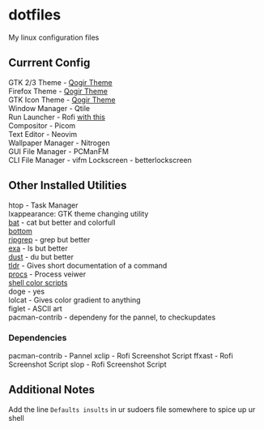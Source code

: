 # dotfiles
My linux configuration files

## Currrent Config
GTK 2/3 Theme - [Qogir Theme](https://www.gnome-look.org/p/1230631/) \
Firefox Theme - [Qogir Theme](https://github.com/vinceliuice/Qogir-theme/blob/master/src/firGTKefox) \
GTK Icon Theme - [Qogir Theme](https://www.opendesktop.org/p/1296407/) \
Window Manager - Qtile \
Run Launcher - Rofi [with this](https://github.com/adi1090x/rofi) \
Compositor - Picom \
Text Editor - Neovim \
Wallpaper Manager - Nitrogen \
GUI File Manager - PCManFM \
CLI File Manager - vifm 
Lockscreen - betterlockscreen

## Other Installed Utilities
htop - Task Manager \
lxappearance: GTK theme changing utility \
[bat](https://github.com/sharkdp/bat) - cat but better and colorfull \
[bottom]() \
[ripgrep](https://github.com/BurntSushi/ripgrep) - grep but better \
[exa](https://github.com/ogham/exa) - ls but better \
[dust](https://github.com/bootandy/dust) - du but better\
[tldr](https://github.com/tldr-pages/tldr) - Gives short documentation of a command\
[procs](https://github.com/dalance/procs) - Process veiwer \
[shell color scripts](https://gitlab.com/dwt1/shell-color-scripts) \
doge - yes \
lolcat - Gives color gradient to anything \
figlet - ASCII art \
pacman-contrib - dependeny for the pannel, to checkupdates

### Dependencies
pacman-contrib - Pannel
xclip - Rofi Screenshot Script
ffxast - Rofi Screenshot Script
slop - Rofi Screenshot Script

## Additional Notes
Add the line `Defaults insults` in ur sudoers file somewhere to spice up ur shell
